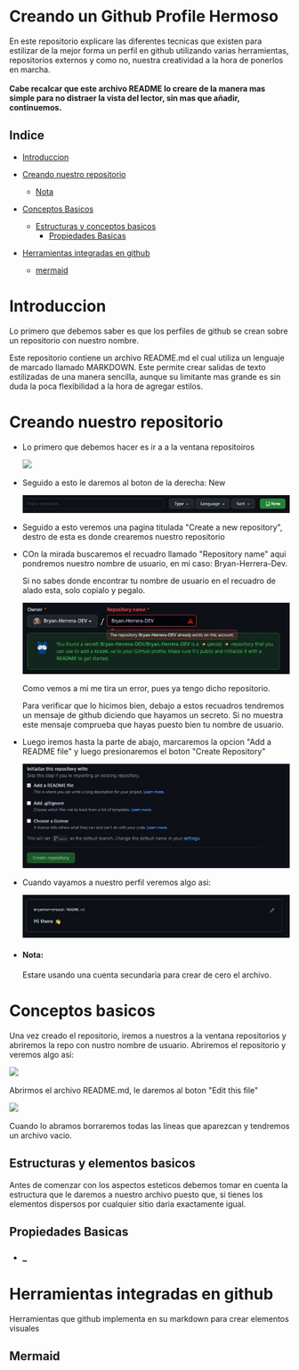# Creando un Github Profile Hermoso
En este repositorio explicare las diferentes tecnicas que existen para estilizar de la mejor forma un perfil en github utilizando varias herramientas, repositorios externos y como no, nuestra creatividad a la hora de ponerlos en marcha.
<br>
<br>
**Cabe recalcar que este archivo README lo creare de la manera mas simple para no distraer la vista del lector, sin mas que añadir, continuemos.**

## Indice
- [Introduccion](#Introduccion)
- [Creando nuestro repositorio](#Creando-nuestro-repositorio)
  - [Nota](#nota)
- [Conceptos Basicos](#conceptos)
  - [Estructuras y conceptos basicos](#estructura-basica)
    - [Propiedades Basicas](#propiedades)

- [Herramientas integradas en github](#Herramientas)
  - [mermaid](#mermaid)


<div id="Introduccion">
  <h1>Introduccion</h1>
  <p>Lo primero que debemos saber es que los perfiles de github se crean sobre un repositorio con nuestro nombre.</p>
  <p>Este repositorio contiene un archivo README.md el cual utiliza un lenguaje de marcado llamado MARKDOWN. Este permite crear salidas de texto estilizadas de una manera sencilla, aunque su limitante mas grande es sin duda la poca flexibilidad a la hora de agregar estilos.</p>
 
</div>
<div id="Creando-nuestro-repositorio">
  <h1>Creando nuestro repositorio</h1>
  <ul>
    <li>
      <p>Lo primero que debemos hacer es ir a a la ventana repositoiros</p>
      <kbd>
        <img src="https://github.com/Bryan-Herrera-DEV/Como-Crear-un-Github-Hermoso/blob/ad9ab4dd03a2f6da688b06f400fb3be4dd32c09d/recursos/pesta%C3%B1aRepo.jpg">
      </kbd>
    </li>
    <li>
      <p>Seguido a esto le daremos al boton de la derecha: New</p>
      <kbd><img src="https://github.com/Bryan-Herrera-DEV/Como-Crear-un-Github-Hermoso/blob/6d5ebc07a5af3c19f9a25762228d8f713cf61c74/recursos/new.jpg"></kbd>
    </li>
     <li>
      <p>Seguido a esto veremos una pagina titulada "Create a new repository", destro de esta es donde crearemos nuestro repositorio</p>
    </li>
    <li>
      <p>COn la mirada buscaremos el recuadro llamado "Repository name" aqui pondremos nuestro nombre de usuario, en mi caso: Bryan-Herrera-Dev.</p>
      <p>Si no sabes donde encontrar tu nombre de usuario en el recuadro de alado esta, solo copialo y pegalo.</p>
      <kbd><img src="https://github.com/Bryan-Herrera-DEV/Como-Crear-un-Github-Hermoso/blob/ea9a59d47b70d003bf245095286796e6855c2740/recursos/USER.jpg"></kbd>
      <p>Como vemos a mi me tira un error, pues ya tengo dicho repositorio.</p>
      <p>Para verificar que lo hicimos bien, debajo a estos recuadros tendremos un mensaje de github diciendo que hayamos un secreto. Si no muestra este mensaje comprueba que hayas puesto bien tu nombre de usuario.</p>
    </li>
    <li>
      <p>Luego iremos hasta la parte de abajo, marcaremos la opcion "Add a README file" y luego presionaremos el boton "Create Repository"</p>
      <kbd><img src="https://github.com/Bryan-Herrera-DEV/Como-Crear-un-Github-Hermoso/blob/8b17f3d8c58036e6e6577cf855506cd0674fe58d/recursos/create.jpg"></kbd>
    </li>
    <li>
      <p>Cuando vayamos a nuestro perfil veremos algo asi: </p>
      <kbd><img src="https://github.com/Bryan-Herrera-DEV/Como-Crear-un-Github-Hermoso/blob/e2c94c9e72511f9505530c361d9844b7c035a6bb/recursos/default.jpg"></kbd>
    </li>
    <li>
      <h4 id="nota">Nota: </h4>
      <p>Estare usando una cuenta secundaria para crear de cero el archivo.</p>
    </li>
  </ul>
</div>
<div id="conceptos">
  <h1>Conceptos basicos</h1>
  <p>Una vez creado el repositorio, iremos a nuestros a la ventana repositorios y  abriremos la repo con nustro nombre de usuario. Abriremos el repositorio y veremos algo asi: </p>
  <kbd><img src="https://github.com/Bryan-Herrera-DEV/Como-Crear-un-Perfil-Hermoso-con-README/blob/aa63571f8016fbbe2035fcdb06a256597599c6ce/recursos/vistaPrev.jpg" width="450"></kbd>
  <p>Abrirmos el archivo README.md, le daremos al boton "Edit this file"</p>
  <kbd><img src="https://github.com/Bryan-Herrera-DEV/Como-Crear-un-Perfil-Hermoso-con-README/blob/ec8ef62ed65d227f1cdb60a674366e30fa993ead/recursos/editButton.jpg" width="450"></kbd>
  <p>Cuando lo abramos borraremos todas las lineas que aparezcan y tendremos un archivo vacio.</p>
  <div id="estructura-basica">
    <h2>Estructuras y elementos basicos</h2>
    <p>Antes de comenzar con los aspectos esteticos debemos tomar en cuenta la estructura que le daremos a nuestro archivo puesto que, si tienes los elementos dispersos por cualquier sitio daria exactamente igual.<p>
    <div id="propiedades">
      <h2>Propiedades Basicas</h2>
      <ul>
        <li>
          <h3> _ </h3>
          <p></p>
        </li>
      </ul>
    </div>
    
  </div>
</div>
<div id="Herramientas">
  <h1>Herramientas integradas en github</h1>
  <p>Herramientas que github implementa en su markdown para crear elementos visuales</p>
  <div id="mermaid"> 
  <h2>Mermaid</h2>
  </div>
</div>
